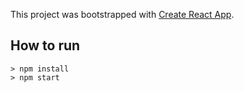 This project was bootstrapped with [Create React App](https://github.com/facebookincubator/create-react-app).


## How to run

```shell
> npm install
> npm start
```